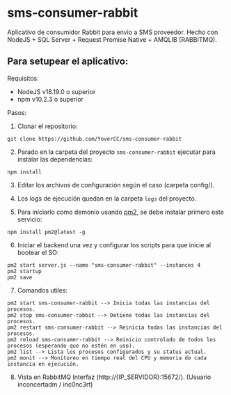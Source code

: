 # sms-consumer-rabbit

Aplicativo de consumidor Rabbit para envio a SMS proveedor. Hecho con NodeJS + SQL Server + Request Promise Native + AMQLIB (RABBITMQ).

## Para setupear el aplicativo:

Requisitos:

* NodeJS v18.19.0 o superior
* npm v10.2.3 o superior

Pasos:

1. Clonar el repositorio:
  ```
  git clone https://github.com/YoverCC/sms-consumer-rabbit
  ```

2. Parado en la carpeta del proyecto `sms-consumer-rabbit` ejecutar para instalar las dependencias:
  ```
  npm install
  ```

3. Editar los archivos de configuración según el caso (carpeta config/).

4. Los logs de ejecución quedan en la carpeta `logs` del proyecto.

5. Para iniciarlo como demonio usando [pm2](http://pm2.keymetrics.io/), se debe instalar primero este servicio:
  ```
  npm install pm2@latest -g
  ```

6. Iniciar el backend una vez y configurar los scripts para que inicie al bootear el SO:
  ```
  pm2 start server.js --name "sms-consumer-rabbit" --instances 4
  pm2 startup
  pm2 save
  ```

7. Comandos utiles:
  ```
  pm2 start sms-consumer-rabbit --> Inicia todas las instancias del procesos.
  pm2 stop sms-consumer-rabbit --> Detiene todas las instancias del procesos.
  pm2 restart sms-consumer-rabbit --> Reinicia todas las instancias del procesos.
  pm2 reload sms-consumer-rabbit --> Reinicio controlado de todos los procesos (esperando que no estén en uso).
  pm2 list --> Lista los procesos configurados y su status actual.
  pm2 monit --> Monitoreo en tiempo real del CPU y memoria de cada instancia en ejecución.
  ```
8. Vista en RabbitMQ Interfaz (http://{IP_SERVIDOR}:15672/). (Usuario inconcertadm / inc0nc3rt)


